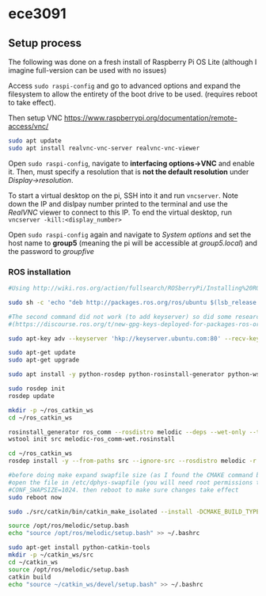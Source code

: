 # ece3091

## Setup process

The following was done on a fresh install of Raspberry Pi OS Lite (although I imagine full-version can be used with no issues)

Access `sudo raspi-config` and go to advanced options and expand the filesystem to allow the entirety of the boot drive to be used. (requires reboot to take effect).

Then setup VNC https://www.raspberrypi.org/documentation/remote-access/vnc/

```sh
sudo apt update
sudo apt install realvnc-vnc-server realvnc-vnc-viewer
```

Open `sudo raspi-config`, navigate to **interfacing options->VNC** and enable it.
Then, must specify a resolution that is **not the default resolution** under *Display->resolution*.

To start a virtual desktop on the pi, SSH into it and run `vncserver`.
Note down the IP and dislpay number printed to the terminal and use the *RealVNC* viewer to connect to this IP.
To end the virtual desktop, run `vncserver -kill:<display_number>`

Open `sudo raspi-config` again and navigate to *System options* and set the host name to **group5** (meaning the pi will be accessible at *group5.local*) and the password to *groupfive*

### ROS installation
```sh
#Using http://wiki.ros.org/action/fullsearch/ROSberryPi/Installing%20ROS%20Melodic%20on%20the%20Raspberry%20Pi?action=fullsearch&context=180&value=linkto%3A%22ROSberryPi%2FInstalling+ROS+Melodic+on+the+Raspberry+Pi%22

sudo sh -c 'echo "deb http://packages.ros.org/ros/ubuntu $(lsb_release -sc) main" > /etc/apt/sources.list.d/ros-latest.list'

#The second command did not work (to add keyserver) so did some research and found this 
#(https://discourse.ros.org/t/new-gpg-keys-deployed-for-packages-ros-org/9454) which suggested

sudo apt-key adv --keyserver 'hkp://keyserver.ubuntu.com:80' --recv-key C1CF6E31E6BADE8868B172B4F42ED6FBAB17C654

sudo apt-get update
sudo apt-get upgrade

sudo apt install -y python-rosdep python-rosinstall-generator python-wstool python-rosinstall build-essential cmake

sudo rosdep init
rosdep update

mkdir -p ~/ros_catkin_ws
cd ~/ros_catkin_ws

rosinstall_generator ros_comm --rosdistro melodic --deps --wet-only --tar > melodic-ros_comm-wet.rosinstall
wstool init src melodic-ros_comm-wet.rosinstall

cd ~/ros_catkin_ws
rosdep install -y --from-paths src --ignore-src --rosdistro melodic -r --os=debian:buster

#before doing make expand swapfile size (as I found the CMAKE command below failed without doing so)
#open the file in /etc/dphys-swapfile (you will need root permissions to modify) and change CONF_SWAPSIZE to
#CONF_SWAPSIZE=1024. then reboot to make sure changes take effect
sudo reboot now

sudo ./src/catkin/bin/catkin_make_isolated --install -DCMAKE_BUILD_TYPE=Release --install-space /opt/ros/melodic -j2

source /opt/ros/melodic/setup.bash
echo "source /opt/ros/melodic/setup.bash" >> ~/.bashrc

sudo apt-get install python-catkin-tools
mkdir -p ~/catkin_ws/src
cd ~/catkin_ws
source /opt/ros/melodic/setup.bash
catkin build
echo "source ~/catkin_ws/devel/setup.bash" >> ~/.bashrc

```
